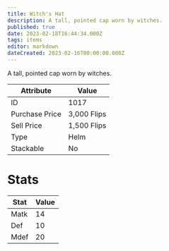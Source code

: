 ```yaml
---
title: Witch's Hat
description: A tall, pointed cap worn by witches.
published: true
date: 2023-02-18T16:44:34.000Z
tags: items
editor: markdown
dateCreated: 2023-02-16T00:00:00.000Z
---
```


A tall, pointed cap worn by witches.

|Attribute|Value|
|-|-|
|ID|1017|
|Purchase Price|3,000 Flips|
|Sell Price|1,500 Flips|
|Type|Helm|
|Stackable|No|

# Stats
|Stat|Value|
|-|-|
|Matk|14|
|Def|10|
|Mdef|20|
